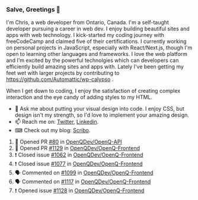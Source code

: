 ### Salve, Greetings 👋

I'm Chris, a web developer from Ontario, Canada. I'm a self-taught developer pursuing a career in web dev. I enjoy building beautiful sites and apps with web technology.
I kick-started my coding journey with freeCodeCamp and claimed five of their certifications.  I currently working on personal projects in JavaScript, especially with React/Next.js, though I'm open to learning other languages and frameworks. I love the web platform and I'm excited by the powerful technolgies which can developers can efficiently build amazing sites and apps with. Lately I've been getting my feet wet with larger projects by contributing to https://github.com/Automattic/wp-calypso .

When I get down to coding, I enjoy the satisfaction of creating complex interaction and the eye candy of adding styles to my HTML. 

- 💬 Ask me about putting your visual design into code. I enjoy CSS, but design isn't my strength, so I'd love to implement your amazing design.
- 📫 Reach me on: [Twitter](https://twitter.com/Christo28120856), [Linkedin](https://www.linkedin.com/in/christopher-stevers-07b9a5204/).
- ⌨ Check out my blog: [Scribo](https://christopherstevers.cf).
<!--
**Christopher-Stevers/Christopher-Stevers** is a ✨ _special_ ✨ repository because its `README.md` (this file) appears on your GitHub profile.

Here are some ideas to get you started:

- 🔭 I’m currently working on ...
- 🌱 I’m currently learning ...
- 👯 I’m looking to collaborate on ...
- 🤔 I’m looking for help with ...
- 😄 Pronouns: ...
- ⚡ Fun fact: ...
-->

<!--START_SECTION:activity-->
1. 💪 Opened PR [#80](https://github.com/OpenQDev/OpenQ-API/pull/80) in [OpenQDev/OpenQ-API](https://github.com/OpenQDev/OpenQ-API)
2. 💪 Opened PR [#1129](https://github.com/OpenQDev/OpenQ-Frontend/pull/1129) in [OpenQDev/OpenQ-Frontend](https://github.com/OpenQDev/OpenQ-Frontend)
3. ❗️ Closed issue [#1062](https://github.com/OpenQDev/OpenQ-Frontend/issues/1062) in [OpenQDev/OpenQ-Frontend](https://github.com/OpenQDev/OpenQ-Frontend)
4. ❗️ Closed issue [#1077](https://github.com/OpenQDev/OpenQ-Frontend/issues/1077) in [OpenQDev/OpenQ-Frontend](https://github.com/OpenQDev/OpenQ-Frontend)
5. 🗣 Commented on [#1099](https://github.com/OpenQDev/OpenQ-Frontend/issues/1099) in [OpenQDev/OpenQ-Frontend](https://github.com/OpenQDev/OpenQ-Frontend)
6. 🗣 Commented on [#1117](https://github.com/OpenQDev/OpenQ-Frontend/issues/1117) in [OpenQDev/OpenQ-Frontend](https://github.com/OpenQDev/OpenQ-Frontend)
7. ❗️ Opened issue [#1128](https://github.com/OpenQDev/OpenQ-Frontend/issues/1128) in [OpenQDev/OpenQ-Frontend](https://github.com/OpenQDev/OpenQ-Frontend)
<!--END_SECTION:activity-->
